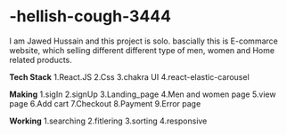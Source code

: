 # -hellish-cough-3444
I am Jawed Hussain and this project is solo.
bascially this is E-commarce website, which selling different different type of men, women and Home related products.

**Tech Stack**
1.React.JS
2.Css
3.chakra UI
4.react-elastic-carousel

**Making**
1.sigIn
2.signUp
3.Landing_page
4.Men and women page
5.view page
6.Add cart
7.Checkout
8.Payment
9.Error page
<img scr={j.Crew.png}/>


**Working**
1.searching
2.fitlering
3.sorting
4.responsive
